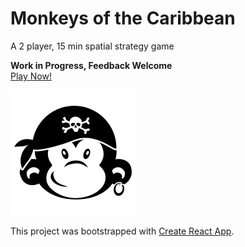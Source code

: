 # Monkeys of the Caribbean

A 2 player, 15 min spatial strategy game

**Work in Progress, Feedback Welcome**  
[Play Now!](https://skedwards88.github.io/monkeys/)

![Image of Yaktocat](src/images/monkey_3.svg)

This project was bootstrapped with [Create React App](https://github.com/facebook/create-react-app).
